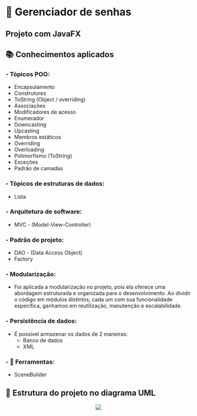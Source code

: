 # 🔐 Gerenciador de senhas
## Projeto com JavaFX

## 📚 Conhecimentos aplicados
### - **Tópicos POO:**
- Encapsulamento
- Construtores
- ToString (Object / overriding)
- Associações
- Modificadores de acesso
- Enumerador
- Downcasting
- Upcasting
- Membros estáticos
- Overriding
- Overloading
- Polimorfismo (ToString)
- Exceções
- Padrão de camadas

### - **Tópicos de estruturas de dados:**
- Lista

### - **Arquitetura de software:**
- MVC - (Model-View-Controller)

### - **Padrão de projeto:**
- DAO - (Data Access Object)
- Factory

### - **Modularização:**
- Foi aplicada a modularização no projeto, pois ela oferece uma abordagem estruturada e organizada para o desenvolvimento. Ao dividir o código em módulos distintos, cada um com sua funcionalidade específica, ganhamos em reutilização, manutenção e escalabilidade.

### - **Persistência de dados:**
- É possível armazenar os dados de 2 maneiras:
  * Banco de dados
  * XML

### - **🔨 Ferramentas:**
- SceneBuilder


## 🚨 Estrutura do projeto no diagrama UML

<p align="center">
  <img src="https://github.com/ffernandoadriano/BlueKeeper/assets/96425026/bf73f992-b23c-433e-8154-dc8233b5c631" />
</p>
